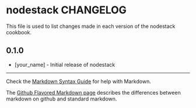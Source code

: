 nodestack CHANGELOG
===================

This file is used to list changes made in each version of the nodestack cookbook.

0.1.0
-----
- [your_name] - Initial release of nodestack

- - -
Check the [Markdown Syntax Guide](http://daringfireball.net/projects/markdown/syntax) for help with Markdown.

The [Github Flavored Markdown page](http://github.github.com/github-flavored-markdown/) describes the differences between markdown on github and standard markdown.
